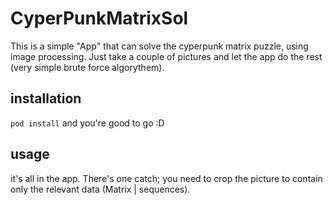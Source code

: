 # CyperPunkMatrixSol
This is a simple "App" that can solve the cyperpunk matrix puzzle, using image processing.
Just take a couple of pictures and let the app do the rest (very simple brute force algorythem).

## installation
`pod install` and you're good to go :D 

## usage
it's all in the app.
There's one catch; you need to crop the picture to contain only the relevant data (Matrix | sequences).
